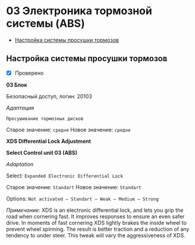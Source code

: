 # 03 Электроника тормозной системы (ABS)
* [Настройка системы просушки тормозов](#Настройка)

## Настройка системы просушки тормозов
- [x] Проверено

**03 Блок**

Безопасный доступ, логин: 20103

*Адаптация*

`Просушивание тормозных дисков`

Старое значение: `средне` Новое значение: `средне`

**XDS Differential Lock Adjustment**

**Select Control unit 03 (ABS)**

*Adaptation*

Select: `Expanded Electronic Differential Lock`

Старое значение: `Standart` Новое значение: `Standart`

Options: `Not activated – Standart – Weak – Medium – Strong`

_Примечание_: XDS is an electronic differential lock, and lets you grip the road when cornering fast. It improves responses to ensure an even safer drive. In moments of fast cornering XDS lightly brakes the inside wheel to prevent wheel spinning. The result is better traction and a reduction of any tendency to under steer. This tweak will vary the aggressiveness of XDS.
